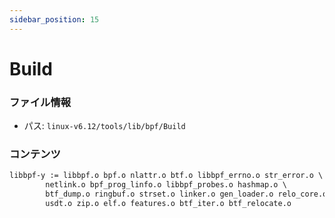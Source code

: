 ```yaml
---
sidebar_position: 15
---
```

# Build

### ファイル情報

- パス: `linux-v6.12/tools/lib/bpf/Build`

### コンテンツ

```txt
libbpf-y := libbpf.o bpf.o nlattr.o btf.o libbpf_errno.o str_error.o \
	    netlink.o bpf_prog_linfo.o libbpf_probes.o hashmap.o \
	    btf_dump.o ringbuf.o strset.o linker.o gen_loader.o relo_core.o \
	    usdt.o zip.o elf.o features.o btf_iter.o btf_relocate.o

```
